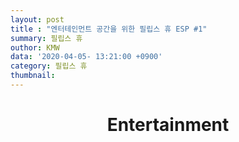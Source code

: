 ```yaml
---
layout: post
title : "엔터테인먼트 공간을 위한 필립스 휴 ESP #1"
summary: 필립스 휴
outhor: KMW
data: '2020-04-05- 13:21:00 +0900'
category: 필립스 휴
thumbnail:
---
```


# **<center> Entertainment</center>**

